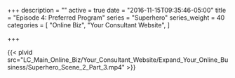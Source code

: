 +++
description = ""
active = true
date = "2016-11-15T09:35:46-05:00"
title = "Episode 4: Preferred Program"
series = "Superhero"
series_weight = 40
categories = [
  "Online Biz",
  "Your Consultant Website",
]

+++

{{< plvid src="LC_Main_Online_Biz/Your_Consultant_Website/Expand_Your_Online_Business/Superhero_Scene_2_Part_3.mp4" >}}
